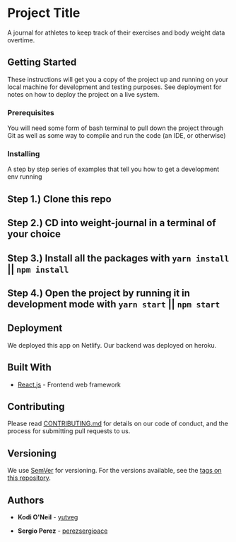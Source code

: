 # Project Title

A journal for athletes to keep track of their exercises and body weight data overtime. 

## Getting Started

These instructions will get you a copy of the project up and running on your local machine for development and testing purposes. See deployment for notes on how to deploy the project on a live system.

### Prerequisites

You will need some form of bash terminal to pull down the project through Git as well as some way to compile and run the code (an IDE, or otherwise)

### Installing

A step by step series of examples that tell you how to get a development env running

## Step 1.) Clone this repo

## Step 2.) CD into weight-journal in a terminal of your choice

## Step 3.) Install all the packages with ```yarn install``` || ```npm install```

## Step 4.) Open the project by running it in development mode with ```yarn start``` || ```npm start```

## Deployment

We deployed this app on Netlify. Our backend was deployed on heroku.

## Built With

* [React.js](https://reactjs.org/) - Frontend web framework


## Contributing

Please read [CONTRIBUTING.md](https://gist.github.com/PurpleBooth/b24679402957c63ec426) for details on our code of conduct, and the process for submitting pull requests to us.

## Versioning

We use [SemVer](http://semver.org/) for versioning. For the versions available, see the [tags on this repository](https://github.com/your/project/tags). 

## Authors

* **Kodi O'Neil** - [yutveg](https://github.com/yutveg)

* **Sergio Perez** - [perezsergioace](https://github.com/perezsergioace)

